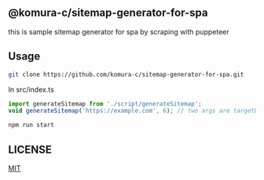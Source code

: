 ## @komura-c/sitemap-generator-for-spa

this is sample sitemap generator for spa by scraping with puppeteer

## Usage

```bash
git clone https://github.com/komura-c/sitemap-generator-for-spa.git
```

In src/index.ts

```js
import generateSitemap from './script/generateSitemap';
void generateSitemap('https://example.com', 6); // two args are targetURL, and time(seconds) for wait page rendering
```

```bash
npm run start
```

## LICENSE

[MIT](http://opensource.org/licenses/mit-license.php)
